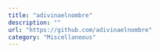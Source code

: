 ```yaml
---
title: "adivinaelnombre"
description: ""
url: "https://github.com/adivinaelnombre"
category: "Miscellaneous"
---
```

